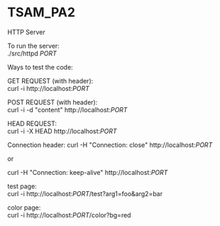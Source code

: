 # TSAM_PA2
HTTP Server

To run the server:  
./src/httpd *PORT*

Ways to test the code:

GET REQUEST (with header):  
curl -i http://localhost:*PORT*

POST REQUEST (with header):  
curl -i -d "content" http://localhost:*PORT* 

HEAD REQUEST:  
curl -i -X HEAD http://localhost:*PORT*

Connection header:
curl -H "Connection: close" http://localhost:*PORT*

or

curl -H "Connection: keep-alive" http://localhost:*PORT*

test page:  
curl -i http://localhost:*PORT*/test?arg1=foo&arg2=bar 

color page:  
curl -i http://localhost:*PORT*/color?bg=red 
